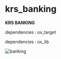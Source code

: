 # krs_banking


**KRS BANKING**

dependencies : ox_target

dependencies : ox_lib

![banking](https://github.com/Krs-Scripts/krs_banking/assets/131356071/cd78a366-de27-4918-97fd-74d4893623c2)
